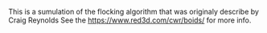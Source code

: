 This is a sumulation of the flocking algorithm that was originaly describe by Craig Reynolds 
See the https://www.red3d.com/cwr/boids/ for more info.
